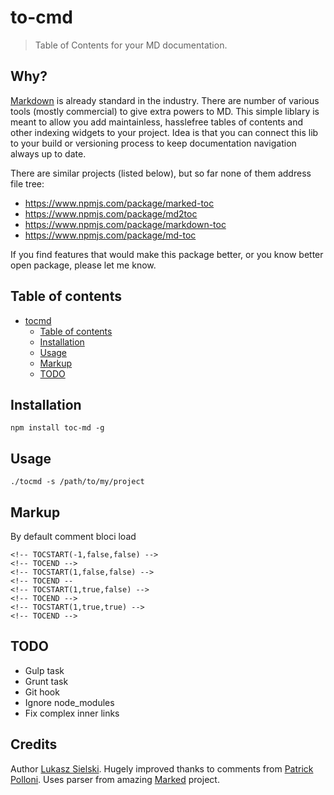 to-cmd
======

> Table of Contents for your MD documentation. 

Why?
----

[Markdown](http://daringfireball.net/projects/markdown/) is already standard in the industry. There are number of various tools (mostly commercial) to give extra powers to MD. This simple liblary is meant to allow you add maintainless, hasslefree tables of contents and other indexing widgets to your project. Idea is that you can connect this lib to your build or versioning process to keep documentation navigation always up to date.

There are similar projects (listed below), but so far none of them address file tree:
 * https://www.npmjs.com/package/marked-toc
 * https://www.npmjs.com/package/md2toc
 * https://www.npmjs.com/package/markdown-toc
 * https://www.npmjs.com/package/md-toc
 
If you find features that would make this package better, or you know better open package, please let me know.
 

## Table of contents
<!-- TOCSTART(-1,true,true) -->
* [tocmd](./README.md#user-content-tocmd)
  * [Table of contents](./README.md#user-content-tableofcontents)
  * [Installation](./README.md#user-content-installation)
  * [Usage](./README.md#user-content-usage)
  * [Markup](./README.md#user-content-markup)
  * [TODO](./README.md#user-content-todo)

<!-- TOCEND -->

## Installation

```
npm install toc-md -g
```

## Usage

```
./tocmd -s /path/to/my/project
```

## Markup



By default comment bloci load 

<!-- NOTOC -->
	<!-- TOCSTART(-1,false,false) -->
	<!-- TOCEND -->
	<!-- TOCSTART(1,false,false) -->
	<!-- TOCEND --
	<!-- TOCSTART(1,true,false) -->
	<!-- TOCEND -->
	<!-- TOCSTART(1,true,true) -->
	<!-- TOCEND -->
<!-- NOTOC -->

## TODO

* Gulp task
* Grunt task
* Git hook
* Ignore node_modules
* Fix complex inner links

## Credits

Author [Lukasz Sielski](http://github.com/sielay). Hugely improved thanks to comments from [Patrick Polloni](https://github.com/kimu). Uses parser from amazing [Marked](https://github.com/chjj/marked) project.

